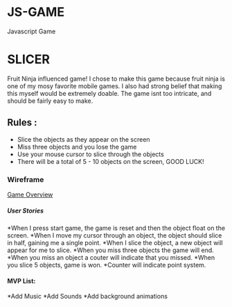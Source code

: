 # JS-GAME
Javascript Game

# SLICER
Fruit Ninja influenced game! I chose to make this game because fruit ninja is one of my mosy favorite mobile games. I also had strong belief that making this myself would be extremely doable. The game isnt too intricate, and should be fairly easy to make.


## Rules :
* Slice the objects as they appear on the screen
* Miss three objects and you lose the game
* Use your mouse cursor to slice through the objects
* There will be a total of 5 - 10 objects on the screen, GOOD LUCK!

### Wireframe
[Game Overview](https://awwapp.com/b/uuo0ikkuknks1/#)

##### User Stories
*When I press start game, the game is reset and then the object float on the screen.
*When I move my cursor through an object, the object should slice in half, gaining me a single point.
*When I slice the object, a new object will appear for me to slice.
*When you miss three objects the game will end.
*When you miss an object a couter will indicate that you missed.
*When you slice 5 objects, game is won.
*Counter will indicate point system.





#### MVP List:
*Add Music
*Add Sounds
*Add background animations
